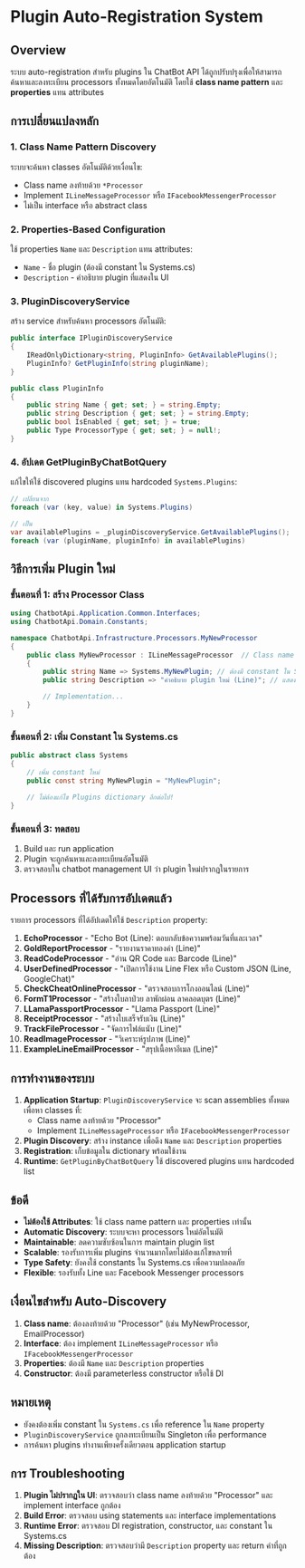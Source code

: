 # Plugin Auto-Registration System

## Overview

ระบบ auto-registration สำหรับ plugins ใน ChatBot API ได้ถูกปรับปรุงเพื่อให้สามารถค้นหาและลงทะเบียน processors ทั้งหมดโดยอัตโนมัติ โดยใช้ **class name pattern** และ **properties** แทน attributes

## การเปลี่ยนแปลงหลัก

### 1. Class Name Pattern Discovery

ระบบจะค้นหา classes อัตโนมัติด้วยเงื่อนไข:
- Class name ลงท้ายด้วย `*Processor`
- Implement `ILineMessageProcessor` หรือ `IFacebookMessengerProcessor`
- ไม่เป็น interface หรือ abstract class

### 2. Properties-Based Configuration

ใช้ properties `Name` และ `Description` แทน attributes:
- `Name` - ชื่อ plugin (ต้องมี constant ใน Systems.cs)
- `Description` - คำอธิบาย plugin ที่แสดงใน UI

### 3. PluginDiscoveryService

สร้าง service สำหรับค้นหา processors อัตโนมัติ:

```csharp
public interface IPluginDiscoveryService
{
    IReadOnlyDictionary<string, PluginInfo> GetAvailablePlugins();
    PluginInfo? GetPluginInfo(string pluginName);
}

public class PluginInfo
{
    public string Name { get; set; } = string.Empty;
    public string Description { get; set; } = string.Empty;
    public bool IsEnabled { get; set; } = true;
    public Type ProcessorType { get; set; } = null!;
}
```

### 4. อัปเดต GetPluginByChatBotQuery

แก้ไขให้ใช้ discovered plugins แทน hardcoded `Systems.Plugins`:

```csharp
// เปลี่ยนจาก
foreach (var (key, value) in Systems.Plugins)

// เป็น
var availablePlugins = _pluginDiscoveryService.GetAvailablePlugins();
foreach (var (pluginName, pluginInfo) in availablePlugins)
```

## วิธีการเพิ่ม Plugin ใหม่

### ขั้นตอนที่ 1: สร้าง Processor Class

```csharp
using ChatbotApi.Application.Common.Interfaces;
using ChatbotApi.Domain.Constants;

namespace ChatbotApi.Infrastructure.Processors.MyNewProcessor
{
    public class MyNewProcessor : ILineMessageProcessor  // Class name ต้องลงท้ายด้วย "Processor"
    {
        public string Name => Systems.MyNewPlugin; // ต้องมี constant ใน Systems.cs
        public string Description => "คำอธิบาย plugin ใหม่ (Line)"; // แสดงใน UI

        // Implementation...
    }
}
```

### ขั้นตอนที่ 2: เพิ่ม Constant ใน Systems.cs

```csharp
public abstract class Systems
{
    // เพิ่ม constant ใหม่
    public const string MyNewPlugin = "MyNewPlugin";
    
    // ไม่ต้องแก้ไข Plugins dictionary อีกต่อไป!
}
```

### ขั้นตอนที่ 3: ทดสอบ

1. Build และ run application
2. Plugin จะถูกค้นหาและลงทะเบียนอัตโนมัติ
3. ตรวจสอบใน chatbot management UI ว่า plugin ใหม่ปรากฏในรายการ

## Processors ที่ได้รับการอัปเดตแล้ว

รายการ processors ที่ได้อัปเดตให้ใช้ `Description` property:

1. **EchoProcessor** - "Echo Bot (Line): ตอบกลับข้อความพร้อมวันที่และเวลา"
2. **GoldReportProcessor** - "รายงานราคาทองคำ (Line)"
3. **ReadCodeProcessor** - "อ่าน QR Code และ Barcode (Line)"
4. **UserDefinedProcessor** - "เปิดการใช้งาน Line Flex หรือ Custom JSON (Line, GoogleChat)"
5. **CheckCheatOnlineProcessor** - "ตรวจสอบการโกงออนไลน์ (Line)"
6. **FormT1Processor** - "สร้างใบลาป่วย ลาพักผ่อน ลาคลอดบุตร (Line)"
7. **LLamaPassportProcessor** - "Llama Passport (Line)"
8. **ReceiptProcessor** - "สร้างใบเสร็จรับเงิน (Line)"
9. **TrackFileProcessor** - "จัดการไฟล์แนับ (Line)"
10. **ReadImageProcessor** - "วิเคราะห์รูปภาพ (Line)"
11. **ExampleLineEmailProcessor** - "สรุปเนื้อหาอีเมล (Line)"

## การทำงานของระบบ

1. **Application Startup**: `PluginDiscoveryService` จะ scan assemblies ทั้งหมดเพื่อหา classes ที่:
   - Class name ลงท้ายด้วย "Processor"
   - Implement `ILineMessageProcessor` หรือ `IFacebookMessengerProcessor`
2. **Plugin Discovery**: สร้าง instance เพื่อดึง `Name` และ `Description` properties
3. **Registration**: เก็บข้อมูลใน dictionary พร้อมใช้งาน
4. **Runtime**: `GetPluginByChatBotQuery` ใช้ discovered plugins แทน hardcoded list

## ข้อดี

- **ไม่ต้องใช้ Attributes**: ใช้ class name pattern และ properties เท่านั้น
- **Automatic Discovery**: ระบบจะหา processors ใหม่อัตโนมัติ
- **Maintainable**: ลดความซับซ้อนในการ maintain plugin list
- **Scalable**: รองรับการเพิ่ม plugins จำนวนมากโดยไม่ต้องแก้ไขหลายที่
- **Type Safety**: ยังคงใช้ constants ใน Systems.cs เพื่อความปลอดภัย
- **Flexible**: รองรับทั้ง Line และ Facebook Messenger processors

## เงื่อนไขสำหรับ Auto-Discovery

1. **Class name**: ต้องลงท้ายด้วย "Processor" (เช่น MyNewProcessor, EmailProcessor)
2. **Interface**: ต้อง implement `ILineMessageProcessor` หรือ `IFacebookMessengerProcessor`
3. **Properties**: ต้องมี `Name` และ `Description` properties
4. **Constructor**: ต้องมี parameterless constructor หรือใช้ DI

## หมายเหตุ

- ยังคงต้องเพิ่ม constant ใน `Systems.cs` เพื่อ reference ใน `Name` property
- `PluginDiscoveryService` ถูกลงทะเบียนเป็น Singleton เพื่อ performance
- การค้นหา plugins ทำงานเพียงครั้งเดียวตอน application startup

## การ Troubleshooting

1. **Plugin ไม่ปรากฏใน UI**: ตรวจสอบว่า class name ลงท้ายด้วย "Processor" และ implement interface ถูกต้อง
2. **Build Error**: ตรวจสอบ using statements และ interface implementations
3. **Runtime Error**: ตรวจสอบ DI registration, constructor, และ constant ใน Systems.cs
4. **Missing Description**: ตรวจสอบว่ามี `Description` property และ return ค่าที่ถูกต้อง